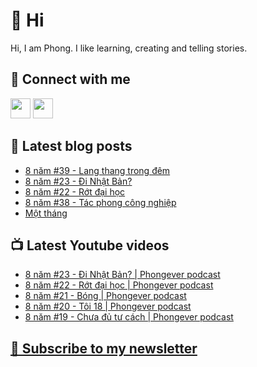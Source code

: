 # 👋 Hi

Hi, I am Phong. I like learning, creating and telling stories.

## 🔗 Connect with me
[<img height="32" width="32" src="https://cdn.jsdelivr.net/npm/simple-icons@v3/icons/youtube.svg" />](https://www.youtube.com/channel/UCXykqt3V2-9bYXKWZRcH0rA)
[<img height="32" width="32" src="https://cdn.jsdelivr.net/npm/simple-icons@v3/icons/instagram.svg" />](https://www.instagram.com/phongever)

## 📝 Latest blog posts

<!-- BLOG-POST-LIST:START -->
- [8 năm #39 - Lang thang trong đêm](https://phongever.substack.com/p/8-nam-39-lang-thang-trong-em)
- [8 năm #23 - Đi Nhật Bản?](https://phongever.substack.com/p/8-nam-23-i-nhat-ban)
- [8 năm #22 - Rớt đại học](https://phongever.substack.com/p/8-nam-22-rot-ai-hoc)
- [8 năm #38 - Tác phong công nghiệp](https://phongever.substack.com/p/8-nam-38-tac-phong-cong-nghiep)
- [Một tháng](https://phongever.substack.com/p/mot-thang)
<!-- BLOG-POST-LIST:END -->

## 📺 Latest Youtube videos

<!-- YOUTUBE-VIDEO-LIST:START -->
- [8 năm #23 - Đi Nhật Bản? | Phongever podcast](https://www.youtube.com/watch?v=lUOodHwXSMQ)
- [8 năm #22 - Rớt đại học | Phongever podcast](https://www.youtube.com/watch?v=bRXqBsC5Mp4)
- [8 năm #21 - Bóng | Phongever podcast](https://www.youtube.com/watch?v=PhPjFVPFeZs)
- [8 năm #20 - Tôi 18 | Phongever podcast](https://www.youtube.com/watch?v=xOyqO2xm2k0)
- [8 năm #19 - Chưa đủ tư cách | Phongever podcast](https://www.youtube.com/watch?v=G-rpOkXKeQU)
<!-- YOUTUBE-VIDEO-LIST:END -->

## [💌 Subscribe to my newsletter](https://phongever.substack.com/)
